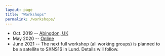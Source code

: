 ```yaml
---
layout: page
title: "Workshops"
permalink: /workshops/
---
```


- Oct. 2019 -- [Abingdon, UK](https://reflectivity.github.io/workshop_2019/)
- May 2020 -- [Online](https://reflectivity.github.io/workshop_2020/)
- June 2021 -- The next full workshop (all working groups) is planned to be a satellite to SXNS16 in Lund. Details will follow.
